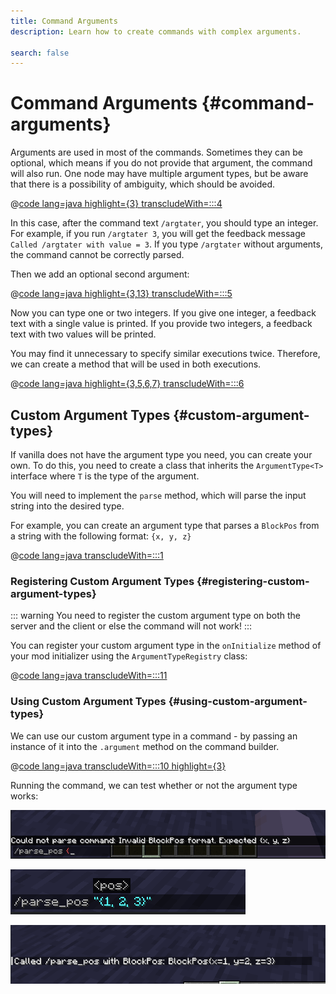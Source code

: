 ```yaml
---
title: Command Arguments
description: Learn how to create commands with complex arguments.

search: false
---
```


# Command Arguments {#command-arguments}

Arguments are used in most of the commands. Sometimes they can be optional, which means if you do not provide that
argument,
the command will also run. One node may have multiple argument types, but be aware that there is a possibility of
ambiguity, which should be avoided.

@[code lang=java highlight={3} transcludeWith=:::4](@/reference/1.20.4/src/main/java/com/example/docs/command/FabricDocsReferenceCommands.java)

In this case, after the command text `/argtater`, you should type an integer. For example, if you
run `/argtater 3`, you will get the feedback message `Called /argtater with value = 3`. If you
type `/argtater` without arguments, the command cannot be correctly parsed.

Then we add an optional second argument:

@[code lang=java highlight={3,13} transcludeWith=:::5](@/reference/1.20.4/src/main/java/com/example/docs/command/FabricDocsReferenceCommands.java)

Now you can type one or two integers. If you give one integer, a feedback text with a single value is printed. If you
provide two integers, a feedback text with two values will be printed.

You may find it unnecessary to specify similar executions twice. Therefore, we can create a method that will be used in
both executions.

@[code lang=java highlight={3,5,6,7} transcludeWith=:::6](@/reference/1.20.4/src/main/java/com/example/docs/command/FabricDocsReferenceCommands.java)

## Custom Argument Types {#custom-argument-types}

If vanilla does not have the argument type you need, you can create your own. To do this, you need to create a class that inherits the `ArgumentType<T>` interface where `T` is the type of the argument.

You will need to implement the `parse` method, which will parse the input string into the desired type.

For example, you can create an argument type that parses a `BlockPos` from a string with the following format: `{x, y, z}`

@[code lang=java transcludeWith=:::1](@/reference/1.20.4/src/main/java/com/example/docs/command/BlockPosArgumentType.java)

### Registering Custom Argument Types {#registering-custom-argument-types}

::: warning
You need to register the custom argument type on both the server and the client or else the command will not work!
:::

You can register your custom argument type in the `onInitialize` method of your mod initializer using the `ArgumentTypeRegistry` class:

@[code lang=java transcludeWith=:::11](@/reference/1.20.4/src/main/java/com/example/docs/command/FabricDocsReferenceCommands.java)

### Using Custom Argument Types {#using-custom-argument-types}

We can use our custom argument type in a command - by passing an instance of it into the `.argument` method on the command builder.

@[code lang=java transcludeWith=:::10 highlight={3}](@/reference/1.20.4/src/main/java/com/example/docs/command/FabricDocsReferenceCommands.java)

Running the command, we can test whether or not the argument type works:

![Invalid argument](/assets/develop/commands/custom-arguments_fail.png)

![Valid argument](/assets/develop/commands/custom-arguments_valid.png)

![Command result](/assets/develop/commands/custom-arguments_result.png)
